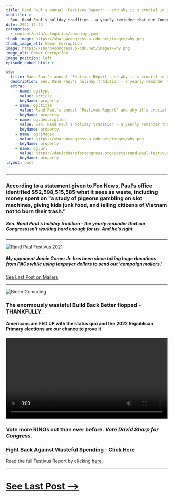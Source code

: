 ```yaml
---
title: Rand Paul's annual 'Festivus Report' - and why it's crucial in 2022
subtitle: >-
  Sen. Rand Paul's holiday tradition - a yearly reminder that our Congress isn't working hard enough for us. And we think he's right.
date: 2021-12-23
categories:
  - content/data/categories/campaign.yaml
thumb_image: https://sharp4congress.b-cdn.net/images/why.png
thumb_image_alt: Comer Corruption
image: https://sharp4congress.b-cdn.net/images/why.png
image_alt: Comer Corruption
image_position: left
episode_embed_html: >-

seo:
  title: Rand Paul's annual 'Festivus Report' and why it's crucial in 2022
  description: Sen. Rand Paul's holiday tradition - a yearly reminder that our Congress isn't working hard enough for us. And we think he's right.
  extra:
    - name: og:type
      value: article
      keyName: property
    - name: og:title
      value: Rand Paul's annual 'Festivus Report' and why it's crucial for 2022
      keyName: property
    - name: og:description
      value: Sen. Rand Paul's holiday tradition - a yearly reminder that our Congress isn't working hard enough for us. And we think he's right.
      keyName: property
    - name: og:imagec
      value: https://sharp4congress.b-cdn.net/images/why.png
      keyName: property
    - name: og:url
      value: https://davidsharpforcongress.org/posts/rand-paul-festivus
      keyName: property
layout: post
---
```

---
### According to a statement given to Fox News, Paul’s office identified $52,598,515,585 what it sees as waste, including money spent on "a study of pigeons gambling on slot machines, giving kids junk food, and telling citizens of Vietnam not to burn their trash."

##### Sen. Rand Paul's holiday tradition - the yearly reminder that our Congress isn't working hard enough for us. And he's right.

---

![Rand Paul Festivus 2021](https://sharp4congress.b-cdn.net/images/blog/festivus.png)

##### My opponent Jamie Comer Jr. has been since taking huge donations from PACs while using taxpayer dollars to send out 'campaign mailers.'

[See Last Post on Mailers](/posts/opponent-spends-tax-dollars-on-mailers)

---

![Biden Grimacing](https://sharp4congress.b-cdn.net/images/bbb.jpg)

### The enormously wasteful Build Back Better flopped - THANKFULLY.

#### Americans are FED UP with the status quo and the 2022 Republican Primary elections are our chance to prove it.

<video width="100%" height="auto" autoplay loop>
 <source src="https://sharp4congress.b-cdn.net/images/why.mp4" type="video/mp4">
Your browser does not support the video tag.
</video>

### Vote more RINOs out than ever before. ***Vote David Sharp for Congress.***

### [Fight Back Against Wasteful Spending - Click Here](/support)


Read the full Festivus Report by clicking [here.](https://www.paul.senate.gov/sites/default/files/page-attachments/Festivus%20Report%202021_0.pdf)

---

# [See Last Post -->](/posts/opponent-spends-tax-dollars-on-mailers)
